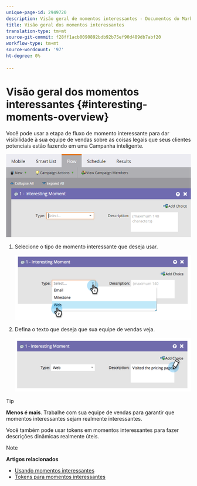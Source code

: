 ```yaml
---
unique-page-id: 2949720
description: Visão geral de momentos interessantes - Documentos do Marketing - Documentação do produto
title: Visão geral dos momentos interessantes
translation-type: tm+mt
source-git-commit: f28ff1acb0090892bdb92b75ef90d489db7abf20
workflow-type: tm+mt
source-wordcount: '97'
ht-degree: 0%

---
```



# Visão geral dos momentos interessantes {#interesting-moments-overview}

Você pode usar a etapa de fluxo de momento interessante para dar visibilidade à sua equipe de vendas sobre as coisas legais que seus clientes potenciais estão fazendo em uma Campanha inteligente.

![](assets/image2016-1-27-11-3a1-3a53.png)

1. Selecione o tipo de momento interessante que deseja usar.

   ![](assets/image2014-9-23-16-3a30-3a33.png)

1. Defina o texto que deseja que sua equipe de vendas veja.

   ![](assets/image2014-9-23-16-3a30-3a53.png)

>[!TIP]
>
>**Menos é mais**. Trabalhe com sua equipe de vendas para garantir que momentos interessantes sejam realmente interessantes.

Você também pode usar tokens em momentos interessantes para fazer descrições dinâmicas realmente úteis.

>[!NOTE]
>
>**Artigos relacionados**
>
>* [Usando momentos interessantes](using-interesting-moments.md)
>* [Tokens para momentos interessantes](tokens-for-interesting-moments.md)

>



